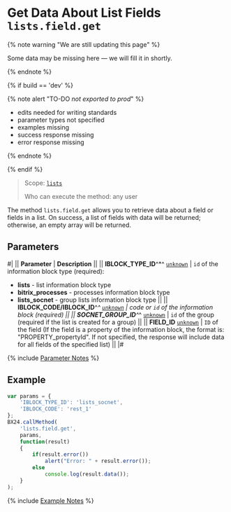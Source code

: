 # Get Data About List Fields `lists.field.get`

{% note warning "We are still updating this page" %}

Some data may be missing here — we will fill it in shortly.

{% endnote %}

{% if build == 'dev' %}

{% note alert "TO-DO _not exported to prod_" %}

- edits needed for writing standards
- parameter types not specified
- examples missing
- success response missing
- error response missing

{% endnote %}

{% endif %}

> Scope: [`lists`](../../scopes/permissions.md)
>
> Who can execute the method: any user

The method `lists.field.get` allows you to retrieve data about a field or fields in a list. On success, a list of fields with data will be returned; otherwise, an empty array will be returned.

## Parameters

#|
|| **Parameter** | **Description** ||
|| **IBLOCK_TYPE_ID**^*^
[`unknown`](../../data-types.md) | `id` of the information block type (required):
- **lists** - list information block type
- **bitrix_processes** - processes information block type
- **lists_socnet** - group lists information block type ||
|| **IBLOCK_CODE/IBLOCK_ID**^*^
[`unknown`](../../data-types.md) | code or `id` of the information block (required) ||
|| **SOCNET_GROUP_ID**^*^
[`unknown`](../../data-types.md) | `id` of the group (required if the list is created for a group) ||
|| **FIELD_ID**
[`unknown`](../../data-types.md) | `ID` of the field (If the field is a property of the information block, the format is: "PROPERTY_propertyId". If not specified, the response will include data for all fields of the specified list) ||
|#

{% include [Parameter Notes](../../../_includes/required.md) %}

## Example

```javascript
var params = {
    'IBLOCK_TYPE_ID': 'lists_socnet',
    'IBLOCK_CODE': 'rest_1'
};
BX24.callMethod(
    'lists.field.get',
    params,
    function(result)
    {
        if(result.error())
            alert("Error: " + result.error());
        else
            console.log(result.data());
    }
);
```

{% include [Example Notes](../../../_includes/examples.md) %}